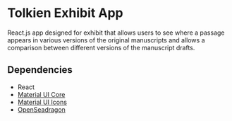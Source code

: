 # Tolkien Exhibit App

React.js app designed for exhibit that allows users to see where a passage appears in various versions of the original manuscripts and allows a comparison between different versions of the manuscript drafts.

## Dependencies

<ul>
  <li>React</li>
  <li><a href="https://material-ui.com">Material UI Core</a></li>
    <li><a href="https://material-ui.com">Material UI Icons</a></li>
  <li><a href="https://openseadragon.github.io/">OpenSeadragon</a></li>
  </ul>
